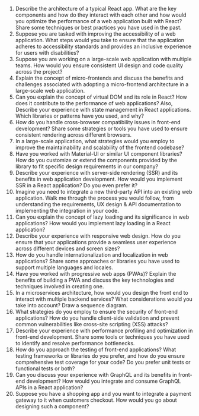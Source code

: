 1. Describe the architecture of a typical React app. What are the key components and how do they interact with each other and how would you optimize the performance of a web application built with React? Share some techniques or best practices you have used in the past.
2. Suppose you are tasked with improving the accessibility of a web application. What steps would you take to ensure that the application adheres to accessibility standards and provides an inclusive experience for users with disabilities?
3. Suppose you are working on a large-scale web application with multiple teams. How would you ensure consistent UI design and code quality across the project?
4. Explain the concept of micro-frontends and discuss the benefits and challenges associated with adopting a micro-frontend architecture in a large-scale web application.
5. Can you explain the concept of virtual DOM and its role in React? How does it contribute to the performance of web applications? Also, Describe your experience with state management in React applications. Which libraries or patterns have you used, and why?
6. How do you handle cross-browser compatibility issues in front-end development? Share some strategies or tools you have used to ensure consistent rendering across different browsers.
7. In a large-scale application, what strategies would you employ to improve the maintainability and scalability of the frontend codebase?
8. Have you worked with Material-UI or similar UI component libraries? How do you customize or extend the components provided by the library to fit specific design requirements in our company?
9. Describe your experience with server-side rendering (SSR) and its benefits in web application development. How would you implement SSR in a React application? Do you even prefer it?
10. Imagine you need to integrate a new third-party API into an existing web application. Walk me through the process you would follow, from understanding the requirements, UX design & API documentation to implementing the integration in your code.
11. Can you explain the concept of lazy loading and its significance in web applications? How would you implement lazy loading in a React application?
12. Describe your experience with responsive web design. How do you ensure that your applications provide a seamless user experience across different devices and screen sizes?
13. How do you handle internationalization and localization in web applications? Share some approaches or libraries you have used to support multiple languages and locales.
14. Have you worked with progressive web apps (PWAs)? Explain the benefits of building a PWA and discuss the key technologies and techniques involved in creating one.
15. In a microservices architecture, how would you design the front end to interact with multiple backend services? What considerations would you take into account? Draw a sequence diagram.
16. What strategies do you employ to ensure the security of front-end applications? How do you handle client-side validation and prevent common vulnerabilities like cross-site scripting (XSS) attacks?
17. Describe your experience with performance profiling and optimization in front-end development. Share some tools or techniques you have used to identify and resolve performance bottlenecks.
18. How do you approach the testing of front-end applications? What testing frameworks or libraries do you prefer, and how do you ensure comprehensive test coverage for your code? Do you prefer unit tests or functional tests or both?
19. Can you discuss your experience with GraphQL and its benefits in front-end development? How would you integrate and consume GraphQL APIs in a React application?
20. Suppose you have a shopping app and you want to integrate a payment gateway to it when customers checkout. How would you go about designing such a component?
